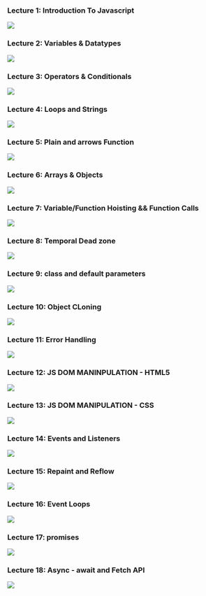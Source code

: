 <!-- Lecture 1-->
<h3>Lecture 1: Introduction To Javascript</h3>
<a href="https://youtu.be/1dFqthtouqU?si=TwxxhRW0EWE8OF4U"><img src="https://github.com/user-attachments/assets/97ff9a16-5774-40c6-bbd3-d9f60085af08"/></a>

<!-- Lecture 2-->
<h3>Lecture 2: Variables & Datatypes</h3>
<a href="https://youtu.be/u3v2H5mwixY?si=FYtrbHl5TzVaJ56Q"><img src="https://github.com/user-attachments/assets/3b577b45-3966-48a2-871e-e05a3ad67574"/></a>


<!-- Lecture 3-->
<h3>Lecture 3: Operators & Conditionals</h3>
<a href="https://youtu.be/u3v2H5mwixY?si=FYtrbHl5TzVaJ56Q"><img src="https://github.com/user-attachments/assets/55642d93-9959-457f-a36b-f6b3d3adbd70"/></a>

<!-- Lecture 4-->

<h3>Lecture 4: Loops and Strings</h3>
<a href="https://youtu.be/UXxwO_U_gXI?si=bRhD9faW7ljNV1wO"><img src="https://github.com/user-attachments/assets/d8d02c47-58c3-4191-83cf-e2d7db6017dd"/></a>

<!-- Lecture 5-->
<h3>Lecture 5: Plain and arrows Function</h3>
<a href="https://youtu.be/nqC-UlGTssg?si=0WNyjKlA5RpD5gUJ"><img src="https://github.com/user-attachments/assets/97d63ced-54ec-4ba8-b15d-527b1f51d4e1"/></a>

<!-- Lecture 6-->
<h3>Lecture 6: Arrays & Objects</h3>
<a href="https://youtu.be/XK8loB2jYDE?si=jc-kov9wQzfHAnPM"><img src="https://github.com/user-attachments/assets/ed327de1-c374-443e-9f21-a5ed2cbf2f82"/></a>

<!-- Lecture 7-->
<h3>Lecture 7: Variable/Function Hoisting && Function Calls</h3>
<a href="https://youtu.be/eK4gqHb7P7w?si=5O6wJP96-15KlTtw"><img src="https://github.com/user-attachments/assets/9a76a987-0b17-4889-b191-0e0256690af1"/></a>

<!-- Lecture 8-->
<h3>Lecture 8: Temporal Dead zone</h3>
<a href="https://youtu.be/7NA3hX3IfVg?si=EFWelsTDqwNXLmXZ"><img src="https://github.com/user-attachments/assets/f44cd5c2-ab5a-4067-86a6-d33fbec5c397"/></a>

<!-- Lecture 9-->
<h3>Lecture 9: class and default parameters</h3>
<a href="https://youtu.be/SslpdF_HlFc?si=B2VhuUQCcBw0RFax"><img src="https://github.com/user-attachments/assets/2e1e0bae-e24d-4bcf-a3d1-c026d57801f5"/></a>

<!-- Lecture 10-->
<h3>Lecture 10: Object CLoning </h3>
<a href="https://youtu.be/9KBadAcKVrU?si=Rft-YywSjZgZb1oK"><img src="https://github.com/user-attachments/assets/b4ee5e98-f0a3-49e1-84f6-ad8e4d5d1867"/></a>

<!-- Lecture 11-->
<h3>Lecture 11: Error Handling</h3>
<a href="https://youtu.be/u2xLcx3sC_k?si=RCcWITHKGBnrvMzq"><img src="https://github.com/user-attachments/assets/1efd48a2-425e-405b-b012-c22af6b9ed91"/></a>

<!-- Lecture 12-->
<h3>Lecture 12: JS DOM MANINPULATION - HTML5</h3>
<a href="https://youtu.be/uoII7VSDF3k?si=XtBEawXKZlLSF5_r"><img src="https://github.com/user-attachments/assets/f80e210e-afaf-46df-a034-52d8f07f9093"/></a>

<!-- Lecture 13 -->
<h3>Lecture 13: JS DOM MANIPULATION - CSS </h3>
<a href="https://youtu.be/5Udw0F6DIhA?si=m-b5kkUU3S3NFAW4"><img src="https://github.com/user-attachments/assets/12975dd4-520c-47f5-b078-466085d09972"/></a>

<!-- Lecture 14 -->
<h3>Lecture 14: Events and Listeners </h3>
<a href="https://youtu.be/x2gl4KwUIV8?si=klQ_rUI_p865c16u"><img src="https://github.com/user-attachments/assets/62575ec3-e044-4843-9206-c1e228f90880"/></a>

<!-- lEcture 15 -->
<h3>Lecture 15: Repaint and Reflow </h3>
<a href="https://youtu.be/kqFauVbe-1M?si=LVhCcV-FYR30l2MS"><img src="https://github.com/user-attachments/assets/8225080c-66af-4ec6-949f-83f786403916"/></a>

<!--  Lecture 16 -->
<h3>Lecture 16: Event Loops</h3>
<a href="https://youtu.be/FqaCRrxiS_A?si=RZ4MrAxW21gLHXQ6"><img src="https://github.com/user-attachments/assets/7f97beaa-f45b-4010-9b6e-9cac9a585c36"/></a>

<!-- Lecture 17 -->
<h3>Lecture 17: promises</h3>
<a href="https://www.youtube.com/watch?v=Bgf2bXr6psI"><img src="https://github.com/user-attachments/assets/0c6544cd-2f6e-4103-ad19-f64cea76b258"/></a>

<!-- Lecture 18 -->
<h3>Lecture 18: Async - await and Fetch API</h3>
<a href="https://youtu.be/EL3PKEHggrE?si=prR_w9YK3eictm2U"><img src="https://github.com/user-attachments/assets/2949c29a-223d-4e87-b9a4-76137268c376"/></a>
